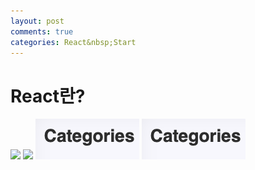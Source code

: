 ```yaml
---
layout: post
comments: true
categories: React&nbsp;Start
---
```


# React란?

![](a.png)
![]({{site.url}}/assets/img/a.png)
![](/_img/a.png)
![](/assets/img/a.png)
